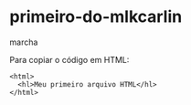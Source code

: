 # primeiro-do-mlkcarlin
marcha

Para copiar o código em HTML:
```
<html>
  <hl>Meu primeiro arquivo HTML</hl>
</html>
```
